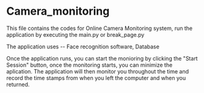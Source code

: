 # Camera_monitoring
This file contains the codes for Online Camera Monitoring system, run the application by executing the main.py or break_page.py

The application uses --
Face recognition software,
Database

Once the application runs, you can start the monioring by clicking the "Start Session" button, once the monitoring starts, you can minimize the aplication.
The application will then monitor you throughout the time and record the time stamps from when you left the computer and when you returned.
